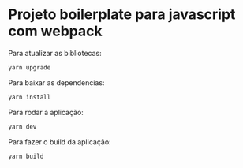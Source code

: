 # Projeto boilerplate para javascript com webpack 

Para atualizar as bibliotecas:
```powershell
yarn upgrade
```

Para baixar as dependencias:
```powershell
yarn install
```

Para rodar a aplicação:
```powershell
yarn dev
```

Para fazer o build da aplicação:
```powershell
yarn build
```
